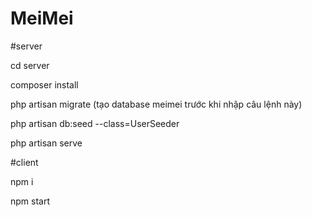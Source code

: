 # MeiMei
#server

cd server

composer install 

php artisan migrate (tạo database meimei trước khi nhập câu lệnh này)

php artisan db:seed --class=UserSeeder

php artisan serve

#client

npm i

npm start
